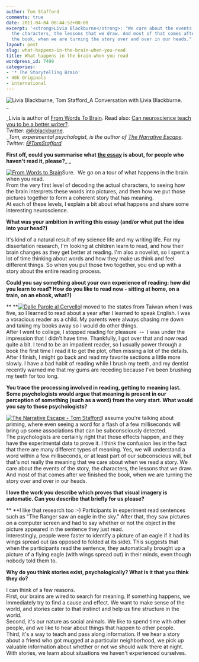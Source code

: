 ```yaml
---
author: Tom Stafford
comments: true
date: 2011-04-04 08:44:52+00:00
excerpt: '<strong>Livia Blackburne</strong>: "We care about the events of the story,
  the characters, the lessons that we draw. And most of that comes after we finished
  the book, when we are turning the story over and over in our heads."'
layout: post
slug: what-happens-in-the-brain-when-you-read
title: What happens in the brain when you read
wordpress_id: 7499
categories:
- '* The Storytelling Brain'
- 40k Originals
- international
---
```


![Livia Blackburne, Tom Stafford](http://www.40kbooks.com/wp-content/uploads/interview1.jpg)_A Conversation with Livia Blackburne.  
_

_Livia is author of [From Words To Brain](http://www.40kbooks.com/?page_id=133&category=6&product_id=42). Read also: [Can neuroscience teach you to be a better writer?](http://www.alanrinzler.com/blog/2009/12/07/lighting-up-your-reader%E2%80%99s-brain-can-neuroscience-teach-you-to-be-a-better-writer/).   
Twitter: [@lkblackburne](http://www.twitter.com/lkblackburne).  
__Tom, experimental _psychologist,_ is the author of [The Narrative Escape](http://www.40kbooks.com/?p=100). Twitter: [@TomStafford](http://www.twitter.com/TomStafford)_

**First off, could you summarise what [the essay](http://www.40kbooks.com/?page_id=133&category=6&product_id=42) is about, for people who haven't read it, please?**_ _

[![From Words to Brain](http://www.40kbooks.com/wp-content/uploads/livia_en_t.png)](http://www.40kbooks.com/?page_id=133&category=6&product_id=42)Sure.  We go on a tour of what happens in the brain when you read.   
From the very first level of decoding the actual characters, to seeing how the brain interprets these words into pictures, and then how we put those pictures together to form a coherent story that has meaning.  
At each of these levels, I explain a bit about what happens and share some interesting neuroscience.

**What was your ambition in writing this essay (and/or what put the idea into your head?)**

It's kind of a natural result of my science life and my writing life. For my dissertation research, I'm looking at children learn to read, and how their brain changes as they get better at reading. I'm also a novelist, so I spent a lot of time thinking about words and how they make us think and feel different things. So when you put those two together, you end up with a story about the entire reading process.

**Could you say something about your own experience of reading: how did you learn to read? How do you like to read now - sitting at home, on a train, on an ebook, what?)**

** **[![Dalle Parole al Cervello](http://www.40kbooks.com/wp-content/uploads/livia_it_t.png)](http://www.40kbooks.com/?page_id=133&category=7&product_id=43)I moved to the states from Taiwan when I was five, so I learned to read about a year after I learned to speak English. I was a voracious reader as a child. My parents were always chasing me down and taking my books away so I would do other things.   
After I went to college, I stopped reading for pleasure  --  I was under the impression that I didn't have time. Thankfully, I got over that and now read quite a bit. I tend to be an impatient reader, so I usually power through a book the first time I read it to get the plot, often missing a lot of the details. After I finish, I might go back and read my favorite sections a little more slowly. I have a bad habit of reading while I brush my teeth, and my dentist recently warned me that my gums are receding because I've been brushing my teeth for too long.

**You trace the processing involved in reading, getting to meaning last. Some psychologists would argue that meaning is present in our perception of something (such as a word) from the very start. What would you say to those psychologists?**

[![The Narrative Escape - Tom Stafford](http://www.40kbooks.com/wp-content/uploads/narrative-stafford_corretto_ok_t1.jpg)](http://www.40kbooks.com/?p=100)I assume you're talking about priming, where even seeing a word for a flash of a few milliseconds will bring up some associations that can be subconsciously detected.   
The psychologists are certainly right that those effects happen, and they have the experimental data to prove it. I think the confusion lies in the fact that there are many different types of meaning. Yes, we will understand a word within a few milliseconds, or at least part of our subconscious will, but that's not really the meaning that we care about when we read a story. We care about the events of the story, the characters, the lessons that we draw. And most of that comes after we finished the book, when we are turning the story over and over in our heads.

**I love the work you describe which proves that visual imagery is automatic. Can you describe that briefly for us please?**

** **I like that research too :-) Participants in experiment read sentences such as "The Ranger saw an eagle in the sky." After that, they saw pictures on a computer screen and had to say whether or not the object in the picture appeared in the sentence they just read.   
Interestingly, people were faster to identify a picture of an eagle if it had its wings spread out (as opposed to folded at its side). This suggests that when the participants read the sentence, they automatically brought up a picture of a flying eagle (with wings spread out) in their minds, even though nobody told them to.

**Why do you think stories exist, psychologically? What is it that you think they do?**

I can think of a few reasons.  
First, our brains are wired to search for meaning. If something happens, we immediately try to find a cause and effect. We want to make sense of the world, and stories cater to that instinct and help us fine structure in the world.  
Second, it's our nature as social animals. We like to spend time with other people, and we like to hear about things that happen to other people.  
Third, it's a way to teach and pass along information. If we hear a story about a friend who got mugged at a particular neighborhood, we pick up valuable information about whether or not we should walk there at night. With stories, we learn about situations we haven't experienced ourselves.
